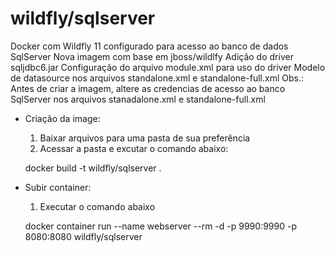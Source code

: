# wildfly/sqlserver

Docker com Wildfly 11 configurado para acesso ao banco de dados SqlServer
Nova imagem com base em jboss/wildlfy 
Adição do driver sqljdbc6.jar
Configuração do arquivo module.xml para uso do driver
Modelo de datasource nos arquivos standalone.xml e standalone-full.xml
Obs.: Antes de criar a imagem, altere as credencias de acesso ao banco SqlServer
      nos arquivos stanadalone.xml e standalone-full.xml

- Criação da image:
  1. Baixar arquivos para uma pasta de sua preferência
  2. Acessar a pasta e excutar o comando abaixo:
  
  docker build -t wildfly/sqlserver .


- Subir container:
  1. Executar o comando abaixo

  docker container run --name webserver --rm -d -p 9990:9990 -p 8080:8080 wildfly/sqlserver  
